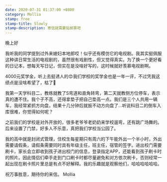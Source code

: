 ```yaml
---
date: 2020-07-31 01:37:00 +0800
category: Mollia
stamp: free
stamp-title: Slowly
stamp-description: 寄信就需要贴邮票吧
---
```


晚上好

我听我的同学提到过外来媳妇本地郎哎！似乎还有模仿它的电视剧。我其实挺佩服这种讲日常生活的电视剧的，虽然很有戏剧性，但又觉得真实。为了换一个更好看的日记本，想每天写日记，但实在是没啥好写的，这时候就好羡慕电视剧啊。

4000元奖学金，听上去挺诱人的😍我们学校的奖学金也是一年一评，不过凭我这绩点是没啥希望了，枯了🥀

我第一天学科目二，教练就教了S弯道和直角转弯，第二天就教侧方位停车，表示真的遭不住。我个子不高，还得拿垫子把自己垫高一点。我们是三个人共用一辆车，我经常紧抓方向盘，结果十几分钟后就扳不动方向盘了…听说科目二的倒车入库很难，你觉得如何呢？

之前我们的学校是对外开放的，很多老爷爷老奶奶来学校遛弯，还有跳广场舞的。后来设置了门禁，好多人不乐意，真把我们学校当公园了。

我的高中就是封闭式管理，住校生每星期只有周六的下午能外出一个半小时，外出需要请假条，请假条需要同时具有年级主任，班主任，宿管的签字。进出校门需要刷卡，家长会立即收到孩子进出校门的信息，登录指定APP，还能看到孩子刷卡时的照片。因此情侣们牵手走到门口刷卡时都尽量避免和对方依次刷卡，否则经常一起出现在刷卡照片里总是有点不好解释。我的乐趣就是观察他们，哈哈哈哈哈哈。

祝万事胜意，期待你的来信。
Mollia